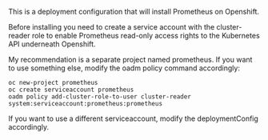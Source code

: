This is a deployment configuration that will install Prometheus on Openshift.

Before installing you need to create a service account with the cluster-reader role
to enable Prometheus read-only access rights to the Kubernetes API underneath Openshift.

My recommendation is a separate project named prometheus. If you want to use something else,
modify the oadm policy command accordingly:

```
oc new-project prometheus
oc create serviceaccount prometheus
oadm policy add-cluster-role-to-user cluster-reader system:serviceaccount:prometheus:prometheus
```

If you want to use a different serviceaccount, modify the deploymentConfig accordingly.
